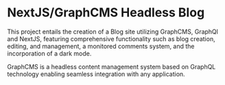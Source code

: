 # NextJS/GraphCMS Headless Blog

This project entails the creation of a Blog site utilizing GraphCMS, GraphQl and NextJS, featuring comprehensive functionality such as blog creation, editing, and management, a monitored comments system, and the incorporation of a dark mode.

GraphCMS is a headless content management system based on GraphQL technology enabling seamless integration with any application.


